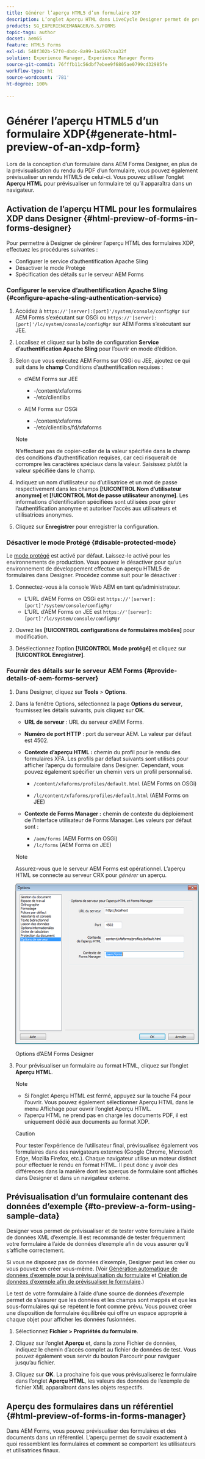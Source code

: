 ```yaml
---
title: Générer l’aperçu HTML5 d’un formulaire XDP
description: L’onglet Aperçu HTML dans LiveCycle Designer permet de prévisualiser les formulaires tels qu’ils apparaissent dans un navigateur.
products: SG_EXPERIENCEMANAGER/6.5/FORMS
topic-tags: author
docset: aem65
feature: HTML5 Forms
exl-id: 548f302b-57f0-4bdc-8a99-1a4967caa32f
solution: Experience Manager, Experience Manager Forms
source-git-commit: 76fffb11c56dbf7ebee9f6805ae0799cd32985fe
workflow-type: ht
source-wordcount: '781'
ht-degree: 100%

---
```


# Générer l’aperçu HTML5 d’un formulaire XDP{#generate-html-preview-of-an-xdp-form}

Lors de la conception d’un formulaire dans AEM Forms Designer, en plus de la prévisualisation du rendu du PDF d’un formulaire, vous pouvez également prévisualiser un rendu HTML5 de celui-ci. Vous pouvez utiliser l’onglet **Aperçu HTML** pour prévisualiser un formulaire tel qu’il apparaîtra dans un navigateur.

## Activation de l’aperçu HTML pour les formulaires XDP dans Designer {#html-preview-of-forms-in-forms-designer}

Pour permettre à Designer de générer l’aperçu HTML des formulaires XDP, effectuez les procédures suivantes :

* Configurer le service d’authentification Apache Sling
* Désactiver le mode Protégé
* Spécification des détails sur le serveur AEM Forms

### Configurer le service d’authentification Apache Sling {#configure-apache-sling-authentication-service}

1. Accédez à `https://'[server]:[port]'/system/console/configMgr` sur AEM Forms s’exécutant sur OSGi ou
   `https://'[server]:[port]'/lc/system/console/configMgr` sur AEM Forms s’exécutant sur JEE.
1. Localisez et cliquez sur la boîte de configuration **Service d’authentification Apache Sling** pour l’ouvrir en mode d’édition.

1. Selon que vous exécutez AEM Forms sur OSGi ou JEE, ajoutez ce qui suit dans le **champ** Conditions d’authentification requises : 

   *  d’AEM Forms sur JEE

      * -/content/xfaforms
      * -/etc/clientlibs

   * AEM Forms sur OSGi

      * -/content/xfaforms
      * -/etc/clientlibs/fd/xfaforms

   >[!NOTE]
   >
   >N’effectuez pas de copier-coller de la valeur spécifiée dans le champ des conditions d’authentification requises, car ceci risquerait de corrompre les caractères spéciaux dans la valeur. Saisissez plutôt la valeur spécifiée dans le champ.

1. Indiquez un nom d’utilisateur ou d’utilisatrice et un mot de passe respectivement dans les champs **[!UICONTROL Nom d’utilisateur anonyme]** et **[!UICONTROL Mot de passe utilisateur anonyme]**. Les informations d’identification spécifiées sont utilisées pour gérer l’authentification anonyme et autoriser l’accès aux utilisateurs et utilisatrices anonymes.
1. Cliquez sur **Enregistrer** pour enregistrer la configuration.

### Désactiver le mode Protégé {#disable-protected-mode}

Le [mode protégé](../../forms/using/get-xdp-pdf-documents-aem.md) est activé par défaut. Laissez-le activé pour les environnements de production. Vous pouvez le désactiver pour qu’un environnement de développement effectue un aperçu HTML5 de formulaires dans Designer. Procédez comme suit pour le désactiver :

1. Connectez-vous à la console Web AEM en tant qu’administrateur. 

   * L’URL d’AEM Forms on OSGi est `https://'[server]:[port]'/system/console/configMgr`
   * L’URL d’AEM Forms on JEE est `https://'[server]:[port]'/lc/system/console/configMgr`

1. Ouvrez les **[!UICONTROL configurations de formulaires mobiles]** pour modification.
1. Désélectionnez l’option **[!UICONTROL Mode protégé]** et cliquez sur **[!UICONTROL Enregistrer]**.

### Fournir des détails sur le serveur AEM Forms {#provide-details-of-aem-forms-server}

1. Dans Designer, cliquez sur **Tools** > **Options**.
1. Dans la fenêtre Options, sélectionnez la page **Options du serveur**, fournissez les détails suivants, puis cliquez sur **OK**.

   * **URL de serveur** : URL du serveur d’AEM Forms.

   * **Numéro de port HTTP** : port du serveur AEM. La valeur par défaut est 4502.
   * **Contexte d’aperçu HTML :** chemin du profil pour le rendu des formulaires XFA. Les profils par défaut suivants sont utilisés pour afficher l’aperçu du formulaire dans Designer. Cependant, vous pouvez également spécifier un chemin vers un profil personnalisé.

      * `/content/xfaforms/profiles/default.html` (AEM Forms on OSGi)

      * `/lc/content/xfaforms/profiles/default.html` (AEM Forms on JEE)

   * **Contexte de Forms Manager :** chemin de contexte du déploiement de l’interface utilisateur de Forms Manager. Les valeurs par défaut sont :

      * `/aem/forms` (AEM Forms on OSGi)
      * `/lc/forms` (AEM Forms on JEE)

   >[!NOTE]
   >
   >Assurez-vous que le serveur AEM Forms est opérationnel. L’aperçu HTML se connecte au serveur CRX pour *générer* un aperçu.

   ![Options d’AEM Forms Designer ](assets/server_options.png)

   Options d’AEM Forms Designer

1. Pour prévisualiser un formulaire au format HTML, cliquez sur l’onglet **Aperçu HTML**.

   >[!NOTE]
   >
   >
   >
   >
   >    * Si l’onglet Aperçu HTML est fermé, appuyez sur la touche F4 pour l’ouvrir. Vous pouvez également sélectionner Aperçu HTML dans le menu Affichage pour ouvrir l’onglet Aperçu HTML.
   >    * l’aperçu HTML ne prend pas en charge les documents PDF, il est uniquement dédié aux documents au format XDP.
   >
   >

   >[!CAUTION]
   >
   >Pour tester l’expérience de l’utilisateur final, prévisualisez également vos formulaires dans des navigateurs externes (Google Chrome, Microsoft Edge, Mozilla Firefox, etc.). Chaque navigateur utilise un moteur distinct pour effectuer le rendu en format HTML. Il peut donc y avoir des différences dans la manière dont les aperçus de formulaire sont affichés dans Designer et dans un navigateur externe.

## Prévisualisation d’un formulaire contenant des données d’exemple {#to-preview-a-form-using-sample-data}

Designer vous permet de prévisualiser et de tester votre formulaire à l’aide de données XML d’exemple. Il est recommandé de tester fréquemment votre formulaire à l’aide de données d’exemple afin de vous assurer qu’il s’affiche correctement.

Si vous ne disposez pas de données d’exemple, Designer peut les créer ou vous pouvez en créer vous-même. (Voir [Génération automatique de données d’exemple pour la prévisualisation du formulaire](https://help.adobe.com/fr_FR/AEMForms/6.1/DesignerHelp/WS107c29ade9134a2c136ae6f212a1f379c94-8000.2.html#WS92d06802c76abadb-728f46ac129b395660c-7efe.2) et [Création de données d’exemple afin de prévisualiser le formulaire](https://help.adobe.com/fr_FR/AEMForms/6.1/DesignerHelp/WS107c29ade9134a2c136ae6f212a1f379c94-8000.2.html#WS92d06802c76abadb-728f46ac129b395660c-7eff.2).)

Le test de votre formulaire à l’aide d’une source de données d’exemple permet de s’assurer que les données et les champs sont mappés et que les sous-formulaires qui se répètent le font comme prévu. Vous pouvez créer une disposition de formulaire équilibrée qui offre un espace approprié à chaque objet pour afficher les données fusionnées.

1. Sélectionnez **Fichier > Propriétés du formulaire**.

1. Cliquez sur l’onglet **Aperçu** et, dans la zone Fichier de données, indiquez le chemin d’accès complet au fichier de données de test. Vous pouvez également vous servir du bouton Parcourir pour naviguer jusqu’au fichier.

1. Cliquez sur **OK**. La prochaine fois que vous prévisualiserez le formulaire dans l’onglet **Aperçu HTML**, les valeurs des données de l’exemple de fichier XML apparaîtront dans les objets respectifs.

## Aperçu des formulaires dans un référentiel {#html-preview-of-forms-in-forms-manager}

Dans AEM Forms, vous pouvez prévisualiser des formulaires et des documents dans un référentiel. L’aperçu permet de savoir exactement à quoi ressemblent les formulaires et comment se comportent les utilisateurs et utilisatrices finaux.
